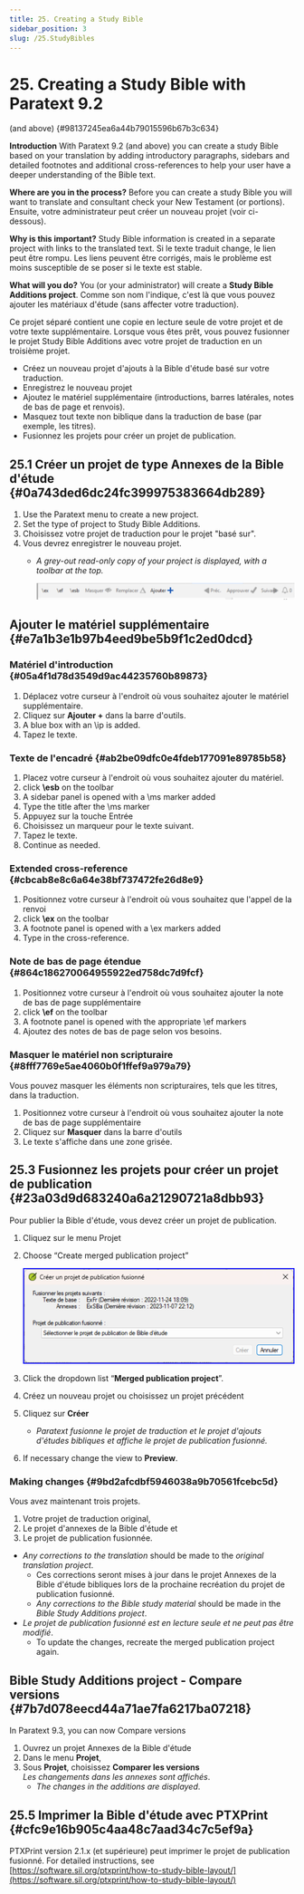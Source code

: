 ```yaml
---
title: 25. Creating a Study Bible
sidebar_position: 3
slug: /25.StudyBibles
---
```




# 25. Creating a Study Bible with Paratext 9.2
(and above) {#98137245ea6a44b79015596b67b3c634}


**Introduction**  With Paratext 9.2 (and above) you can create a study Bible based on your translation by adding introductory paragraphs, sidebars and detailed footnotes and additional cross-references to help your user have a deeper understanding of the Bible text.


**Where are you in the process?**  Before you can create a study Bible you will want to translate and consultant check your New Testament (or portions). Ensuite, votre administrateur peut créer un nouveau projet (voir ci-dessous).


**Why is this important?**  Study Bible information is created in a separate project with links to the translated text. Si le texte traduit change, le lien peut être rompu. Les liens peuvent être corrigés, mais le problème est moins susceptible de se poser si le texte est stable.


**What will you do?**  You (or your administrator) will create a **Study Bible Additions project**. Comme son nom l'indique, c'est là que vous pouvez ajouter les matériaux d'étude (sans affecter votre traduction).


Ce projet séparé contient une copie en lecture seule de votre projet et de votre texte supplémentaire. Lorsque vous êtes prêt, vous pouvez fusionner le projet Study Bible Additions avec votre projet de traduction en un troisième projet.

- Créez un nouveau projet d'ajouts à la Bible d'étude basé sur votre traduction.
- Enregistrez le nouveau projet
- Ajoutez le matériel supplémentaire (introductions, barres latérales, notes de bas de page et renvois).
- Masquez tout texte non biblique dans la traduction de base (par exemple, les titres).
- Fusionnez les projets pour créer un projet de publication.

## 25.1 Créer un projet de type Annexes de la Bible d'étude {#0a743ded6dc24fc399975383664db289}

1. Use the Paratext menu to create a new project.
1. Set the type of project to Study Bible Additions.
1. Choisissez votre projet de traduction pour le projet "basé sur".
1. Vous devrez enregistrer le nouveau projet.
    - _A grey-out read-only copy of your project is displayed, with a toolbar at the top._

        ![](./1054758853.png)


## Ajouter le matériel supplémentaire {#e7a1b3e1b97b4eed9be5b9f1c2ed0dcd}


### Matériel d'introduction {#05a4f1d78d3549d9ac44235760b89873}

1. Déplacez votre curseur à l'endroit où vous souhaitez ajouter le matériel supplémentaire.
1. Cliquez sur **Ajouter +** dans la barre d'outils.
1. A blue box with an \ip is added.
1. Tapez le texte.

### Texte de l'encadré {#ab2be09dfc0e4fdeb177091e89785b58}

1. Placez votre curseur à l'endroit où vous souhaitez ajouter du matériel.
1. click **\esb** on the toolbar
1. A sidebar panel is opened with a \ms marker added
1. Type the title after the \ms marker
1. Appuyez sur la touche Entrée
1. Choisissez un marqueur pour le texte suivant.
1. Tapez le texte.
1. Continue as needed.

### Extended cross-reference {#cbcab8e8c6a64e38bf737472fe26d8e9}

1. Positionnez votre curseur à l'endroit où vous souhaitez que l'appel de la renvoi
1. click **\ex** on the toolbar
1. A footnote panel is opened with a \ex markers added
1. Type in the cross-reference.

### Note de bas de page étendue {#864c186270064955922ed758dc7d9fcf}

1. Positionnez votre curseur à l'endroit où vous souhaitez ajouter la note de bas de page supplémentaire
1. click **\ef** on the toolbar
1. A footnote panel is opened with the appropriate \ef markers
1. Ajoutez des notes de bas de page selon vos besoins.

### Masquer le matériel non scripturaire {#8fff7769e5ae4060b0f1ffef9a979a79}


Vous pouvez masquer les éléments non scripturaires, tels que les titres, dans la traduction.

1. Positionnez votre curseur à l'endroit où vous souhaitez ajouter la note de bas de page supplémentaire
1. Cliquez sur **Masquer** dans la barre d'outils
1. Le texte s'affiche dans une zone grisée.

## 25.3 Fusionnez les projets pour créer un projet de publication {#23a03d9d683240a6a21290721a8dbb93}


Pour publier la Bible d'étude, vous devez créer un projet de publication.

1. Cliquez sur le menu Projet
1. Choose “Create merged publication project”

    ![](./2123925445.png)

1. Click the dropdown list “**Merged publication project**”.
1. Créez un nouveau projet ou choisissez un projet précédent
1. Cliquez sur **Créer**
    - _Paratext fusionne le projet de traduction et le projet d'ajouts d'études bibliques et affiche le projet de publication fusionné._
1. If necessary change the view to **Preview**.

### Making changes {#9bd2afcdbf5946038a9b70561fcebc5d}


Vous avez maintenant trois projets.

1. Votre projet de traduction original,
1. Le projet d'annexes de la Bible d'étude et
1. Le projet de publication fusionnée.
- _Any corrections to the translation_ should be made to the _original translation project_.
    - Ces corrections seront mises à jour dans le projet Annexes de la Bible d'étude bibliques lors de la prochaine recréation du projet de publication fusionné.
    - _Any corrections to the Bible study material_ should be made in the _Bible Study Additions project_.
- _Le projet de publication fusionné est en lecture seule et ne peut pas être modifié_.
    - To update the changes, recreate the merged publication project again.

## Bible Study Additions project - Compare versions {#7b7d078eecd44a71ae7fa6217ba07218}


In Paratext 9.3, you can now Compare versions

1. Ouvrez un projet Annexes de la Bible d'étude
1. Dans le menu **Projet**,
1. Sous **Projet**, choisissez **Comparer les versions**  
   *Les changements dans les annexes sont affichés*.
    - _The changes in the additions are displayed_.

## 25.5 Imprimer la Bible d'étude avec PTXPrint {#cfc9e16b905c4aa48c7aad34c7c5ef9a}


PTXPrint version 2.1.x (et supérieure) peut imprimer le projet de publication fusionné. For detailed instructions, see [https://software.sil.org/ptxprint/how-to-study-bible-layout/](https://software.sil.org/ptxprint/how-to-study-bible-layout/)

